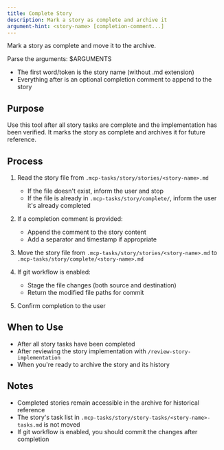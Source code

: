 ```yaml
---
title: Complete Story
description: Mark a story as complete and archive it
argument-hint: <story-name> [completion-comment...]
---
```


Mark a story as complete and move it to the archive.

Parse the arguments: $ARGUMENTS
- The first word/token is the story name (without .md extension)
- Everything after is an optional completion comment to append to the story

## Purpose

Use this tool after all story tasks are complete and the implementation has been verified. It marks the story as complete and archives it for future reference.

## Process

1. Read the story file from `.mcp-tasks/story/stories/<story-name>.md`
   - If the file doesn't exist, inform the user and stop
   - If the file is already in `.mcp-tasks/story/complete/`, inform the user it's already completed

2. If a completion comment is provided:
   - Append the comment to the story content
   - Add a separator and timestamp if appropriate

3. Move the story file from `.mcp-tasks/story/stories/<story-name>.md` to `.mcp-tasks/story/complete/<story-name>.md`

4. If git workflow is enabled:
   - Stage the file changes (both source and destination)
   - Return the modified file paths for commit

5. Confirm completion to the user

## When to Use

- After all story tasks have been completed
- After reviewing the story implementation with `/review-story-implementation`
- When you're ready to archive the story and its history

## Notes

- Completed stories remain accessible in the archive for historical reference
- The story's task list in `.mcp-tasks/story/story-tasks/<story-name>-tasks.md` is not moved
- If git workflow is enabled, you should commit the changes after completion
